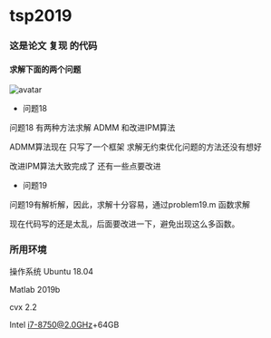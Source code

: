 
# tsp2019
### 这是论文 复现 的代码
#### 求解下面的两个问题


![avatar](C:\Users\yuxingchun\Desktop\毕业设计.png)

- 问题18

问题18 有两种方法求解 ADMM 和改进IPM算法

ADMM算法现在 只写了一个框架 求解无约束优化问题的方法还没有想好


改进IPM算法大致完成了 还有一些点要改进 

- 问题19

问题19有解析解，因此，求解十分容易，通过problem19.m 函数求解

现在代码写的还是太乱，后面要改进一下，避免出现这么多函数。

### 所用环境 
操作系统 Ubuntu 18.04

Matlab 2019b

cvx 2.2

Intel i7-8750@2.0GHz+64GB

